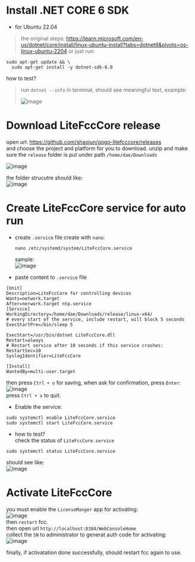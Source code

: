 # Install .NET CORE 6 SDK
* for Ubuntu 22.04
> the original steps: https://learn.microsoft.com/en-us/dotnet/core/install/linux-ubuntu-install?tabs=dotnet6&pivots=os-linux-ubuntu-2204
or just run:
```
sudo apt-get update && \
  sudo apt-get install -y dotnet-sdk-6.0
```
how to test?    
> run `dotnet --info` in terminal, should see meaningful text, example:
> 
> ![image](https://github.com/user-attachments/assets/3d011f48-bca6-42d0-be11-f77c69a1e156)


# Download LiteFccCore release
open url: https://github.com/shaojun/gogo-litefcccore/releases    
and choose the project and platform for you to download.
unzip and make sure the `release` folder is put under path `/home/dae/Downloads`

![image](https://github.com/user-attachments/assets/abb3bc78-c905-418a-984e-0aa281a093c4)

the folder strucutre should like:    
![image](https://github.com/user-attachments/assets/7bc29036-736e-41c0-b37e-ef10f858b618)

# Create LiteFccCore service for auto run
* create `.service` file
  create with `nano`:
  ```
  nano /etc/systemd/system/LiteFccCore.service
  ```
  sample:    
  ![image](https://github.com/user-attachments/assets/058cbbdb-170a-4402-9f1b-5021e974f82e)

* paste content to `.service` file
```
[Unit]
Description=LiteFccCore for controlling devices
Wants=network.target
After=nerwork.target ntp.service
[Service]
WorkingDirectory=/home/dae/Downloads/release/linux-x64/
# every start of the service, include restart, will block 5 seconds
ExecStartPre=/bin/sleep 5

ExecStart=/usr/bin/dotnet LiteFccCore.dll
Restart=always
# Restart service after 10 seconds if this service crashes:
RestartSec=10
SyslogIdentifier=LiteFccCore

[Install]
WantedBy=multi-user.target
```
then press `Ctrl + o` for saving, when ask for confirmation, press `Enter`:    
![image](https://github.com/user-attachments/assets/1e0dacd4-62d9-4c04-8b4e-2bc11d9a06ec)    
press `Ctrl + x` to quit.    
* Enable the service:    
```
sudo systemctl enable LiteFccCore.service
sudo systemctl start LiteFccCore.service
```
* how to test?    
check the status of `LiteFccCore.service`
```
sudo systemctl status LiteFccCore.service
```
should see like:    
![image](https://github.com/user-attachments/assets/444d6d71-05fb-4c60-96f0-dcdc361b305e)

# Activate LiteFccCore
you must enable the `LicenseManger` app for activating:    
![image](https://github.com/user-attachments/assets/0b9a47a2-bb1e-4ea5-a385-487c820aec15)    
then `restart` fcc.    
then open url `http://localhost:8384/WebConsoleHome`    
collect the `SN` to administrator to generat auth code for activating:    
![image](https://github.com/user-attachments/assets/1cf52be5-070a-4426-8aac-2016554795a0)    

finally, if activatation done successfully, should restart fcc again to use.
